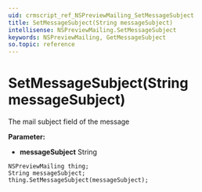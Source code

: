 ```yaml
---
uid: crmscript_ref_NSPreviewMailing_SetMessageSubject
title: SetMessageSubject(String messageSubject)
intellisense: NSPreviewMailing.SetMessageSubject
keywords: NSPreviewMailing, GetMessageSubject
so.topic: reference
---
```


# SetMessageSubject(String messageSubject)

The mail subject field of the message

**Parameter:** 
 - **messageSubject** String

```crmscript
NSPreviewMailing thing;
String messageSubject;
thing.SetMessageSubject(messageSubject);
```

